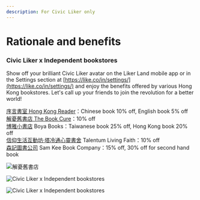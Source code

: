 ```yaml
---
description: For Civic Liker only
---
```


# Rationale and benefits

### Civic Liker x Independent bookstores

Show off your brilliant Civic Liker avatar on the Liker Land mobile app or in the Settings section at [https://like.co/in/settings/](https://like.co/in/settings/) and enjoy the benefits offered by various Hong Kong bookstores. Let's call up your friends to join the revolution for a better world!

[序言書室 Hong Kong Reader](https://www.facebook.com/hkreaders/)：Chinese book 10% off, English book 5% off\
[解憂舊書店 The Book Cure](https://www.facebook.com/thebookcure.hk)：10% off\
[博雅小書店](https://www.facebook.com/pages/%E5%8D%9A%E9%9B%85%E5%B0%8F%E6%9B%B8%E5%BA%97/856452837706125) Boya Books：Taiwanese book 25% off, Hong Kong book 20% off\
[信仰生活互動坊‧塔冷通心靈書舍](https://www.facebook.com/talentum.livingfaith) Talentum Living Faith：10% off\
[森記圖書公司](https://www.facebook.com/samkeebookco/) Sam Kee Book Company：15% off, 30% off for second hand book

![解憂舊書店](<../../.gitbook/assets/Image from iOS.jpg>)

![Civic Liker x Independent bookstores](../../.gitbook/assets/84925728\_2846573142236045\_7338048532563099648\_n.jpg)

![Civic Liker x Independent bookstores](../../.gitbook/assets/85086425\_2846573175569375\_852406323692699648\_o.jpg)
